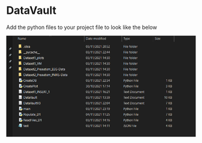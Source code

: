 # DataVault


Add the python files to your project file to look like the below

![Screenshot](https://raw.githubusercontent.com/MattBenyon/DataVault/main/Screenshot%202021-11-04%20112951.png)
